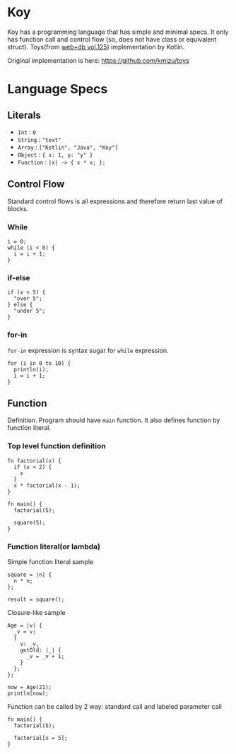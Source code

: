# Koy

Koy has a programming language that has simple and minimal specs. It only has function call and control flow (so, does not have class or equivalent struct).
Toys(from [web+db vol.125](https://gihyo.jp/magazine/wdpress/archive/2021/vol125)) implementation by Kotlin.

Original implementation is here: https://github.com/kmizu/toys

# Language Specs
## Literals
- `Int` : `0`
- `String` : `"text"`
- `Array` : `["Kotlin", "Java", "Koy"]`
- `Object` : `{ x: 1, y: "y" }`
- `Function` : `|x| -> { x * x; };`

## Control Flow
Standard control flows is all expressions and therefore return last value of blocks.
### While
```
i = 0;
while (i < 0) {
  i = i + 1;
}
```

### if-else
```
if (x < 5) {
  "over 5";
} else {
  "under 5";
}
```

### for-in
`for-in` expression is syntax sugar for `while` expression.
```
for (i in 0 to 10) {
  println(i);
  i = i + 1;
} 
```

## Function
Definition. Program should have `main` function. It also defines function by function literal.
### Top level function definition
```
fn factorial(x) {
  if (x < 2) {
    x
  }
  x * factorial(x - 1);
}

fn main() {
  factorial(5);
  
  square(5);
}
```
### Function literal(or lambda)
Simple function literal sample
```
square = |n| {
  n * n;
};

result = square();
```

Closure-like sample
```
Age = |v| {
  _v = v;
  {
    v: _v,
    getOld: |_| {
      _v = _v + 1;
    }
  };
};

now = Age(21);
println(now);
```

Function can be called by 2 way: standard call and labeled parameter call 
```
fn main() {
  factorial(5);
  
  factorial[x = 5];
}
```
